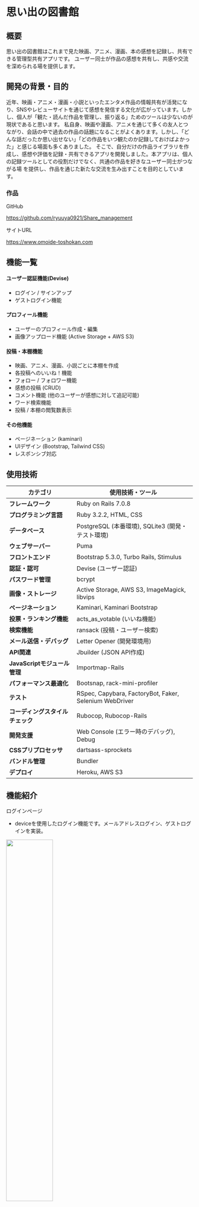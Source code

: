 # 思い出の図書館

## 概要
思い出の図書館はこれまで見た映画、アニメ、漫画、本の感想を記録し、共有できる管理型共有アプリです。
ユーザー同士が作品の感想を共有し、共感や交流を深められる場を提供します。

## 開発の背景・目的
近年、映画・アニメ・漫画・小説といったエンタメ作品の情報共有が活発になり、SNSやレビューサイトを通じて感想を発信する文化が広がっています。しかし、個人が「観た・読んだ作品を管理し、振り返る」ためのツールは少ないのが現状であると思います。
私自身、映画や漫画、アニメを通じて多くの友人とつながり、会話の中で過去の作品の話題になることがよくあります。しかし、「どんな話だったか思い出せない」「どの作品をいつ観たのか記録しておけばよかった」と感じる場面も多くありました。
そこで、自分だけの作品ライブラリを作成し、感想や評価を記録・共有できるアプリを開発しました。本アプリは、個人の記録ツールとしての役割だけでなく、共通の作品を好きなユーザー同士がつながる場 を提供し、作品を通じた新たな交流を生み出すことを目的としています。

### 作品
GitHub

https://github.com/ryuuya0921/Share_management

サイトURL

https://www.omoide-toshokan.com

## 機能一覧
#### ユーザー認証機能(Devise)
- ログイン / サインアップ
- ゲストログイン機能

#### プロフィール機能
- ユーザーのプロフィール作成・編集
- 画像アップロード機能 (Active Storage + AWS S3)

#### 投稿・本棚機能
- 映画、アニメ、漫画、小説ごとに本棚を作成
- 各投稿へのいいね！機能
- フォロー / フォロワー機能
- 感想の投稿 (CRUD)
- コメント機能 (他のユーザーが感想に対して追記可能)
- ワード検索機能
- 投稿 / 本棚の閲覧数表示

#### その他機能
- ページネーション (kaminari)
- UIデザイン (Bootstrap, Tailwind CSS)
- レスポンシブ対応

## 使用技術

| カテゴリ | 使用技術・ツール |
|----------|----------------|
| **フレームワーク** | Ruby on Rails 7.0.8 |
| **プログラミング言語** | Ruby 3.2.2, HTML, CSS |
| **データベース** | PostgreSQL (本番環境), SQLite3 (開発・テスト環境) |
| **ウェブサーバー** | Puma |
| **フロントエンド** | Bootstrap 5.3.0, Turbo Rails, Stimulus |
| **認証・認可** | Devise (ユーザー認証) |
| **パスワード管理** | bcrypt |
| **画像・ストレージ** | Active Storage, AWS S3, ImageMagick, libvips |
| **ページネーション** | Kaminari, Kaminari Bootstrap |
| **投票・ランキング機能** | acts_as_votable (いいね機能) |
| **検索機能** | ransack (投稿・ユーザー検索) |
| **メール送信・デバッグ** | Letter Opener (開発環境用) |
| **API関連** | Jbuilder (JSON API作成) |
| **JavaScriptモジュール管理** | Importmap-Rails |
| **パフォーマンス最適化** | Bootsnap, rack-mini-profiler |
| **テスト** | RSpec, Capybara, FactoryBot, Faker, Selenium WebDriver |
| **コーディングスタイルチェック** | Rubocop, Rubocop-Rails |
| **開発支援** | Web Console (エラー時のデバッグ), Debug |
| **CSSプリプロセッサ** | dartsass-sprockets |
| **バンドル管理** | Bundler |
| **デプロイ** | Heroku, AWS S3 |

## 機能紹介
ログインページ

- deviceを使用したログイン機能です。メールアドレスログイン、ゲストログインを実装。
  
<img src="https://github.com/user-attachments/assets/2afd340c-c01a-455a-9efd-5a7517696869" style="width:50%;">

### パスワード再設定

- パスワード再設定機能の実装
- ユーザーがパスワードを忘れた場合にリセット可能

<img src="https://github.com/user-attachments/assets/a07c79b8-b951-4645-a950-ff98fd7368c9" style="width:50%;">

### 本棚へ登録
- 新規登録を行い、作成した作品を本棚に表示することができます。また「公開・非公開」を選択することで、個別に他ユーザーへ公開するかどうか？設定できます。

<img src="https://github.com/user-attachments/assets/442bbb27-5a21-4623-877d-978210f48375" style="width:50%;">

- 本棚自体を他ユーザーへ「公開・非公開」設定することもできます。

<img src="https://github.com/user-attachments/assets/7553ba95-5fc2-4a54-b6b2-ba3c91769dfb" style="width:50%;">

